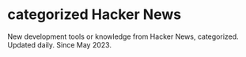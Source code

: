 # categorized Hacker News

New development tools or knowledge from Hacker News, categorized. Updated daily. Since May 2023.
